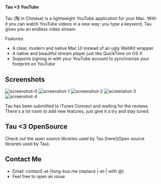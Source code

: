 #### Tau <3 YouTube

Tau (陶 in Chinese) is a lightweight YouTube application for your Mac. With it you can watch YouTube videos in a new way: you type a keyword, Tau gives you an endless video stream.

Features:

- A clear, modern and native Mac UI instead of an ugly WebKit wrapper
- A native and beautiful stream player just like QuickTime on OS X
- Supports signing in with your YouTube account to synchronize your footprint on YouTube 

## Screenshots

![screenshot-0](https://i.imgur.com/7BDofy4.png)
![screenshot-1](https://i.imgur.com/24wyXs5.png)
![screenshot-2](https://i.imgur.com/hN09RKF.png)
![screenshot-3](https://i.imgur.com/l1WAjWD.png)
![screenshot-4](https://i.imgur.com/xLWpUX2.png)

Tau has been submitted to iTunes Connect and waiting for the reviews. There's a lot room to add new features, just give it a try and stay tuned.

## Tau <3 OpenSource

Check out the open source libraries used by Tau [here](Open source libraries used by Tau).

## Contact Me

- Email: contact|-at-|tong-kuo.me (replace |-at-| with @)
- Feel free to open an issue
